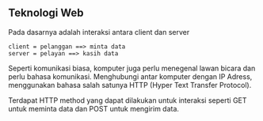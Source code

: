 ## Teknologi Web

Pada dasarnya adalah interaksi antara client dan server
```
client = pelanggan ==> minta data
server = pelayan ==> kasih data
```
Seperti komunikasi biasa, komputer juga perlu menegenal lawan bicara dan perlu bahasa komunikasi.
Menghubungi antar komputer dengan IP Adress, menggunakan bahasa salah satunya HTTP (Hyper Text Transfer Protocol).

Terdapat HTTP method yang dapat dilakukan untuk interaksi seperti GET untuk meminta data dan POST untuk mengirim data.
